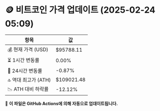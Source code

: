 # 🪙 비트코인 가격 업데이트 (2025-02-24 05:09)

| 항목                | 값 |
|--------------------|----------------|
| 💰 현재 가격 (USD) | $95788.11 |
| ⏳ 1시간 변동률    | 0.00% |
| 📆 24시간 변동률   | -0.87% |
| 🔝 역대 최고가 (ATH) | $109021.48 |
| 📉 ATH 대비 하락률 | -12.12% |

🔄 **이 파일은 GitHub Actions에 의해 자동으로 업데이트됩니다.**
